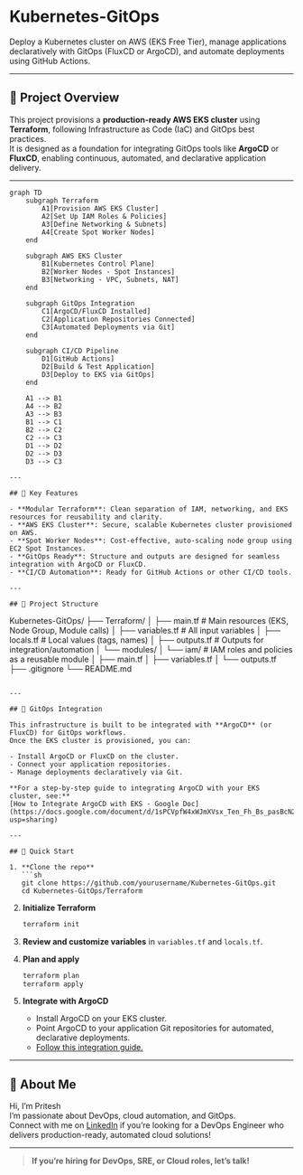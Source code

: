 # Kubernetes-GitOps

Deploy a Kubernetes cluster on AWS (EKS Free Tier), manage applications declaratively with GitOps (FluxCD or ArgoCD), and automate deployments using GitHub Actions.

---

## 🌟 Project Overview

This project provisions a **production-ready AWS EKS cluster** using **Terraform**, following Infrastructure as Code (IaC) and GitOps best practices.  
It is designed as a foundation for integrating GitOps tools like **ArgoCD** or **FluxCD**, enabling continuous, automated, and declarative application delivery.

---
```mermaid
graph TD
    subgraph Terraform
        A1[Provision AWS EKS Cluster]
        A2[Set Up IAM Roles & Policies]
        A3[Define Networking & Subnets]
        A4[Create Spot Worker Nodes]
    end

    subgraph AWS EKS Cluster
        B1[Kubernetes Control Plane]
        B2[Worker Nodes - Spot Instances]
        B3[Networking - VPC, Subnets, NAT]
    end

    subgraph GitOps Integration
        C1[ArgoCD/FluxCD Installed]
        C2[Application Repositories Connected]
        C3[Automated Deployments via Git]
    end

    subgraph CI/CD Pipeline
        D1[GitHub Actions]
        D2[Build & Test Application]
        D3[Deploy to EKS via GitOps]
    end

    A1 --> B1
    A4 --> B2
    A3 --> B3
    B1 --> C1
    B2 --> C2
    C2 --> C3
    D1 --> D2
    D2 --> D3
    D3 --> C3

---

## 🚀 Key Features

- **Modular Terraform**: Clean separation of IAM, networking, and EKS resources for reusability and clarity.
- **AWS EKS Cluster**: Secure, scalable Kubernetes cluster provisioned on AWS.
- **Spot Worker Nodes**: Cost-effective, auto-scaling node group using EC2 Spot Instances.
- **GitOps Ready**: Structure and outputs are designed for seamless integration with ArgoCD or FluxCD.
- **CI/CD Automation**: Ready for GitHub Actions or other CI/CD tools.

---

## 📁 Project Structure

```
Kubernetes-GitOps/
├── Terraform/
│   ├── main.tf           # Main resources (EKS, Node Group, Module calls)
│   ├── variables.tf      # All input variables
│   ├── locals.tf         # Local values (tags, names)
│   ├── outputs.tf        # Outputs for integration/automation
│   └── modules/
│       └── iam/          # IAM roles and policies as a reusable module
│           ├── main.tf
│           ├── variables.tf
│           └── outputs.tf
├── .gitignore
└── README.md
```

---

## 🔗 GitOps Integration

This infrastructure is built to be integrated with **ArgoCD** (or FluxCD) for GitOps workflows.  
Once the EKS cluster is provisioned, you can:

- Install ArgoCD or FluxCD on the cluster.
- Connect your application repositories.
- Manage deployments declaratively via Git.

**For a step-by-step guide to integrating ArgoCD with your EKS cluster, see:**  
[How to Integrate ArgoCD with EKS - Google Doc](https://docs.google.com/document/d/1sPCVpfW4xWJmXVsx_Ten_Fh_Bs_pasBcN2K5FZU9J4w/edit?usp=sharing)

---

## 🚦 Quick Start

1. **Clone the repo**
   ```sh
   git clone https://github.com/yourusername/Kubernetes-GitOps.git
   cd Kubernetes-GitOps/Terraform
   ```

2. **Initialize Terraform**
   ```sh
   terraform init
   ```

3. **Review and customize variables** in `variables.tf` and `locals.tf`.

4. **Plan and apply**
   ```sh
   terraform plan
   terraform apply
   ```

5. **Integrate with ArgoCD**
   - Install ArgoCD on your EKS cluster.
   - Point ArgoCD to your application Git repositories for automated, declarative deployments.
   - [Follow this integration guide.](https://docs.google.com/document/d/1sPCVpfW4xWJmXVsx_Ten_Fh_Bs_pasBcN2K5FZU9J4w/edit?usp=sharing)

---

## 👋 About Me

Hi, I’m Pritesh  
I’m passionate about DevOps, cloud automation, and GitOps.  
Connect with me on [LinkedIn](www.linkedin.com/in/pritesh-dusara-52709953) if you’re looking for a DevOps Engineer who delivers production-ready, automated cloud solutions!

---

> **If you’re hiring for DevOps, SRE, or Cloud roles, let’s talk!**
